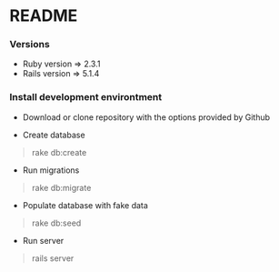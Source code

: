 # README

### Versions
* Ruby version => 2.3.1
* Rails version => 5.1.4

### Install development environtment
- Download or clone repository with the options provided by Github

- Create database
> rake db:create

- Run migrations
> rake db:migrate

- Populate database with fake data
> rake db:seed

- Run server
> rails server

